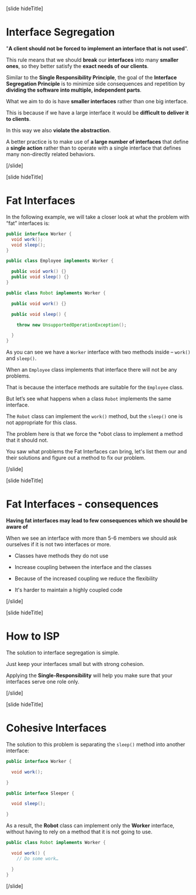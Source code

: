 [slide hideTitle]

# Interface Segregation

"**A client should not be forced to implement an interface that is not used**".

This rule means that we should **break** our **interfaces** into many **smaller ones**, so they better satisfy the **exact needs of our clients**.

Similar to the **Single Responsibility Principle**, the goal of the **Interface Segregation Principle** is to minimize side consequences and repetition by **dividing the software into multiple, independent parts**.

What we aim to do is have **smaller interfaces** rather than one big interface. 

This is because if we have a large interface it would be **difficult to deliver it to clients**. 

In this way we also **violate the abstraction**.​

A better practice is to make use of **a large number of interfaces** that define a **single action** rather than to operate with a single interface that defines many non-directly related behaviors.

[/slide]

[slide hideTitle]

# Fat Interfaces

In the following example, we will take a closer look at what the problem with “fat” interfaces is:

```java
public interface Worker {​
  void work();​
  void sleep();​
}
```

```java
public class Employee implements Worker {​

  public void work() {}​
  public void sleep() {}​
}

```

```java
public class Robot implements Worker {​

  public void work() {}​

  public void sleep() { ​

    throw new UnsupportedOperationException();​

  }​
}
```
As you can see we have a `Worker` interface with two methods inside – `work()` and `sleep()`.​

When an `Employee` class implements that interface there will not be any problems. 

That is because the interface methods are suitable for the `Employee` class.​

But let’s see what happens when a class `Robot` implements the same interface.​

The `Robot` class can implement the `work()` method, but the `sleep()` one is not appropriate for this class. 

The problem here is that we force the *obot class to implement a method that it should not.​

You saw what problems the Fat Interfaces can bring, let's list them our and their solutions and figure out a method to fix our problem.

[/slide]

[slide hideTitle]

# Fat Interfaces - consequences

**Having fat interfaces may lead to few consequences which we should be aware of**

When we see an interface with more than 5-6 members we should ask ourselves if it is not two interfaces or more.

- Classes have methods they do not use

- Increase coupling between the interface and the classes

- Because of the increased coupling we reduce the flexibility

- It's harder to maintain a highly coupled code

[/slide]

[slide hideTitle]

# How to ISP

The solution to interface segregation is simple.

Just keep your interfaces small but with strong cohesion.

Applying the **Single-Responsibility** will help you make sure that your interfaces serve one role only.

[/slide]

[slide hideTitle]

# Cohesive Interfaces

The solution to this problem is separating the `sleep()` method into another interface:

```java
public interface Worker {​

  void work();​

}
```
```java
public interface Sleeper {​

  void sleep();​

}
```
As a result, the **Robot** class can implement only the **Worker** interface, without having to rely on a method that it is not going to use.​

```java
public class Robot implements Worker {​

  void work() { ​
    // Do some work… ​

  }​
}
```

[/slide]